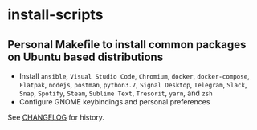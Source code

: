 # install-scripts

## Personal Makefile to install common packages on Ubuntu based distributions
- Install `ansible`, `Visual Studio Code`, `Chromium`, `docker`, `docker-compose`, `Flatpak`, `nodejs`, `postman`, `python3.7`, `Signal Desktop`, `Telegram`, `Slack`, `Snap`, `Spotify`, `Steam`, `Sublime Text`, `Tresorit`, `yarn`, and `zsh`
- Configure GNOME keybindings and personal preferences

See [CHANGELOG](CHANGELOG.md) for history.
